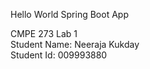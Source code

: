 Hello World Spring Boot App<br>

CMPE 273 Lab 1<br>
Student Name: Neeraja Kukday<br>
Student Id: 009993880<br>
